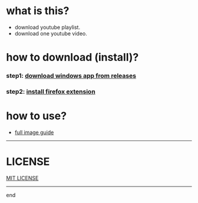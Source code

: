 
# what is this?

 - download youtube playlist.
 - download one youtube video.

# how to download (install)?

### step1: [download windows app from releases](https://github.com/queue-download-youtube-playlist/queue-download-desktop/releases/latest)
### step2: [install firefox extension](https://addons.mozilla.org/en-US/firefox/addon/youtube-playlist-download/)

# how to use?
 - [full image guide](how_to_use.md)


---

# LICENSE

[MIT LICENSE](https://github.com/queue-download-youtube-playlist/queue-download-desktop/blob/main/LICENSE)

---

end